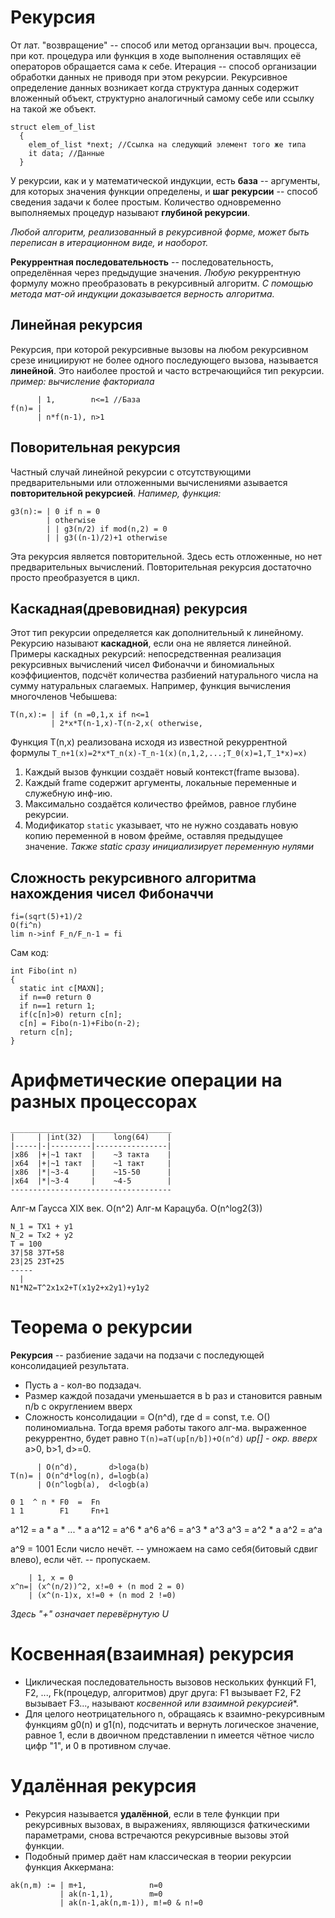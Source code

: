 Рекурсия
========
От лат. "возвращение" -- способ или метод органзации выч. процесса, при кот. процедура или функция в ходе выполнения оставлящих её операторов обращается сама к себе. 
Итерация -- способ организации обработки данных не приводя при этом рекурсии.
Рекурсивное определение данных возникает когда структура данных содержит вложенный объект, структурно аналогичный самому себе или ссылку на такой же объект.
```
struct elem_of_list
  {
    elem_of_list *next; //Ссылка на следующий элемент того же типа
    it data; //Данные
  }
```

У рекурсии, как и у математической индукции, есть **база** -- аргументы, для которых значения функции определены, и **шаг рекурсии** -- способ сведения задачи к более простым.
Количество одновременно выполняемых процедур называют **глубиной рекурсии**.

*Любой алгоритм, реализованный в рекурсивной форме, может быть переписан в итерационном виде, и наоборот.*

**Рекуррентная последовательность** -- последовательность, определённая через предыдущие значения. *Любую* рекуррентную формулу можно преобразовать в рекурсивный алгоритм. 
*С помощью метода мат-ой индукции доказывается верность алгоритма.*

Линейная рекурсия
-----------------
Рекурсия, при которой рекурсивные вызовы на любом рекурсивном срезе инициируют не более одного последующего вызова, называется **линейной**.
Это наиболее простой и часто встречающийся тип рекурсии.
*пример: вычисление факториала*
```
      | 1,        n<=1 //База
f(n)= |
      | n*f(n-1), n>1
```

Поворительная рекурсия
----------------------
Частный случай линейной рекурсии с отсутствующими предварительными или отложенными вычислениями азывается **повторительной рекурсией**.
*Напимер, функция:*
```
g3(n):= | 0 if n = 0
        | otherwise
        | | g3(n/2) if mod(n,2) = 0
        | | g3((n-1)/2)+1 otherwise
```
Эта рекурсия является повторительной. Здесь есть отложенные, но нет предварительных вычислений. Повторительная рекурсия достаточно просто преобразуется в цикл.

Каскадная(древовидная) рекурсия
-------------------------------
Этот тип рекурсии определяется как дополнительный к линейному.
Рекурсию называют **каскадной**, если она не является линейной.
Примеры каскадных рекурсий: непосредственная реализация рекурсивных вычислений чисел Фибоначчи и биномиальных коэффициентов, подсчёт количества разбиений натурального числа на сумму натуральных слагаемых.
Например, функция вычисления многочленов Чебышева:
```
T(n,x):= | if (n =0,1,x if n<=1
         | 2*x*T(n-1,x)-T(n-2,x( otherwise,
```
Функция T(n,x) реализована исходя из известной рекуррентной формулы `T_n+1(x)=2*x*T_n(x)-T_n-1(x)(n,1,2,...;T_0(x)=1,T_1*x)=x)`

1. Каждый вызов функции создаёт новый контекст(frame вызова).
2. Каждый frame содержит аргументы, локальные переменные и служебную инф-ию.
3. Максимально создаётся количество фреймов, равное глубине рекурсии.
4. Модификатор `static` указывает, что не нужно создавать новую копию переменной в новом фрейме, оставляя предыдущее значение.
*Также static сразу инициализирует переменную нулями*

Сложность рекурсивного алгоритма нахождения чисел Фибоначчи
-----------------------------------------------------------
```
fi=(sqrt(5)+1)/2
O(fi^n)
lim n->inf F_n/F_n-1 = fi
```

Сам код:
```
int Fibo(int n)
{
  static int c[MAXN];
  if n==0 return 0
  if n==1 return 1;
  if(c[n]>0) return c[n];
  c[n] = Fibo(n-1)+Fibo(n-2);
  return c[n];
}
```

Арифметические операции на разных процессорах
=============================================
```
____________________________________
|     | |int(32)  |    long(64)    |
|-----|-|---------|----------------|
|x86  |+|~1 такт  |    ~3 такта    |
|x64  |+|~1 такт  |    ~1 такт     |
|x86  |*|~3-4     |    ~15-50      |
|x64  |*|~3-4     |    ~4-5        |
------------------------------------

```
Алг-м Гаусса XIX век. O(n^2)
Алг-м Карацуба. O(n^log2(3))
```
N_1 = TX1 + y1
N_2 = Tx2 + y2
T = 100
37|58 37T+58
23|25 23T+25
-----
  |
N1*N2=T^2x1x2+T(x1y2+x2y1)+y1y2
```

Теорема о рекурсии
==================
**Рекурсия** -- разбиение задачи на подзачи с последующей консолидацией результата.
* Пусть а - кол-во подзадач.
* Размер каждой позадачи уменьшается в b раз и становится равным n/b с округлением вверх
* Сложность консолидации = O(n^d), где d = const, т.е. O() полиномиальна.
Тогда время работы такого алг-ма. выраженное рекуррентно, будет равно `T(n)=aT(up[n/b])+O(n^d)` *up[] - окр. вверх*
a>0, b>1, d>=0.
```
      | O(n^d),       d>loga(b)
T(n)= | O(n^d*log(n), d=logb(a)
      | O(n^logb(a),  d<logb(a)
```

```
0 1  ^ n * F0  =  Fn
1 1        F1     Fn+1
```
a^12 = a * a * ... * a
a^12 = a^6 * a^6
a^6  = a^3 * a^3
a^3  = a^2 * a
a^2  = a^a

a^9 = 1001
Если число нечёт. -- умножаем на само себя(битовый сдвиг влево), если чёт. -- пропускаем.
```
    | 1, x = 0
x^n=| (x^(n/2))^2, x!=0 + (n mod 2 = 0)
    | (x^(n-1)x, x!=0 + (n mod 2 !=0)
```
*Здесь "+" означает перевёрнутую U*

Косвенная(взаимная) рекурсия
============================
* Циклическая последовательность вызовов нескольких функций F1, F2, ..., Fk(процедур, алгоритмов) друг друга: F1 вызывает F2, F2 вызывает F3..., называют *косвенной или взаимной рекурсией**.
* Для целого неотрицательного n, обращаясь к взаимно-рекурсивным функциям g0(n) и g1(n), подсчитать и вернуть логическое значение, равное 1, если в двоичном представлении n имеется чётное число цифр "1", и 0 в противном случае.

Удалённая рекурсия
==================
* Рекурсия называется **удалённой**, если в теле функции при рекурсивных вызовах, в выражениях, являющизся фаткическими параметрами, снова встречаются рекурсивные вызовы этой функции.
* Подобный пример даёт нам классическая в теории рекурсии функция Аккермана:
```
ak(n,m) := | m+1,              n=0
           | ak(n-1,1),        m=0
           | ak(n-1,ak(n,m-1)), m!=0 & n!=0
```

